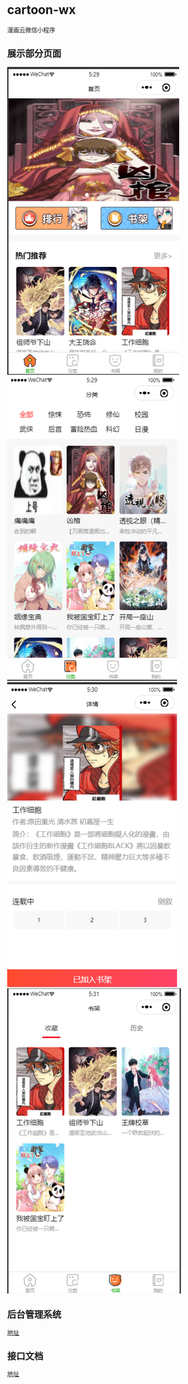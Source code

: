# cartoon-wx
漫画云微信小程序

## 展示部分页面
![](assets/images/homewx.png)
![](assets/images/fl.png)
![](assets/images/xq.png)
![](assets/images/books.png)

## 后台管理系统
[地址](https://github.com/SuitThug/cartoon-admin)

## 接口文档
[地址](https://apifox.com/apidoc/shared-e2895548-cba1-486a-95df-3c70d197064b)
